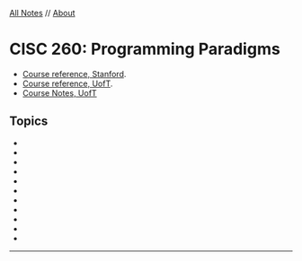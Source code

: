 <style>
h1 a {
  display: none;
}
</style>

[All Notes](http://karishmadaga.com/course-notes) // [About](http://karishmadaga.com)
# CISC 260: Programming Paradigms

* [Course reference, Stanford](http://www.scs.stanford.edu/14sp-cs240h/).
* [Course reference, UofT](http://www.cs.toronto.edu/~david/courses/csc324_w15/).
* [Course Notes, UofT](http://www.cs.toronto.edu/~david/courses/csc324_w15/res/notes.pdf)

## Topics

* [](#)
* [](#)
* [](#)
* [](#)
* [](#)
* [](#)
* [](#)
* [](#)
* [](#)
* [](#)
* [](#)

<hr>
